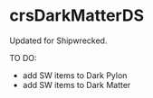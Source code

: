 # crsDarkMatterDS

Updated for Shipwrecked.

TO DO:
- add SW items to Dark Pylon
- add SW items to Dark Matter
